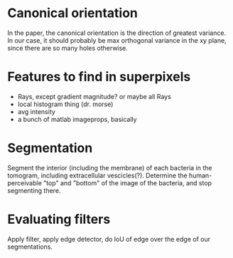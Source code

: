 # Canonical orientation
In the paper, the canonical orientation is the direction of greatest variance. In our case, it should probably be max orthogonal variance in the xy plane, since there are so many holes otherwise.

# Features to find in superpixels
- Rays, except gradient magnitude? or maybe all Rays
- local histogram thing (dr. morse)
- avg intensity
- a bunch of matlab imageprops, basically

# Segmentation
Segment the interior (including the membrane) of each bacteria in the tomogram, including extracellular vescicles(?). Determine the human-perceivable "top" and "bottom" of the image of the bacteria, and stop segmenting there.

# Evaluating filters
Apply filter, apply edge detector, do IoU of edge over the edge of our segmentations.